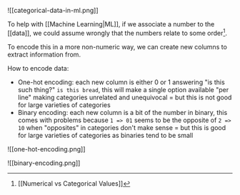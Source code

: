 ![[categorical-data-in-ml.png]]

To help with [[Machine Learning|ML]], if we associate a number to the [[data]], we could assume wrongly that the numbers relate to some order[^1].

To encode this in a more non-numeric way, we can create new columns to extract information from.

How to encode data:

- One-hot encoding: each new column is either 0 or 1 answering "is this such thing?" `is this bread`, this will make a single option available "per line" making categories unrelated and unequivocal = but this is not good for large varieties of categories
- Binary encoding: each new column is a bit of the number in binary, this comes with problems because `1 => 01` seems to be the opposite of `2 => 10` when "opposites" in categories don't make sense = but this is good for large varieties of categories as binaries tend to be small

![[one-hot-encoding.png]]

![[binary-encoding.png]]

[^1]: [[Numerical vs Categorical Values]]
